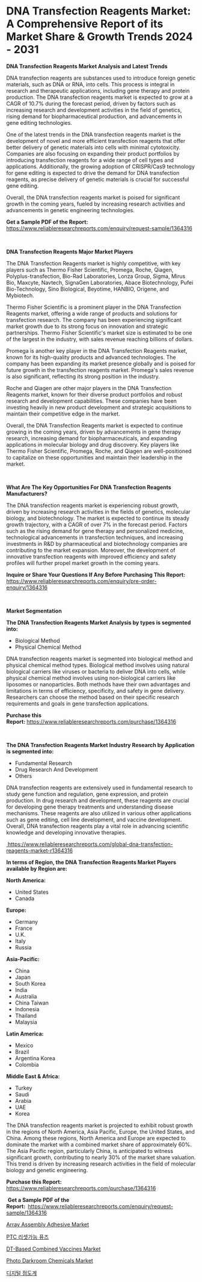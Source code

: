 <p><h1>DNA Transfection Reagents Market: A Comprehensive Report of its Market Share & Growth Trends 2024 - 2031</h1></p><p><strong>DNA Transfection Reagents Market Analysis and Latest Trends</strong></p>
<p><p>DNA transfection reagents are substances used to introduce foreign genetic materials, such as DNA or RNA, into cells. This process is integral in research and therapeutic applications, including gene therapy and protein production. The DNA transfection reagents market is expected to grow at a CAGR of 10.7% during the forecast period, driven by factors such as increasing research and development activities in the field of genetics, rising demand for biopharmaceutical production, and advancements in gene editing technologies.</p><p>One of the latest trends in the DNA transfection reagents market is the development of novel and more efficient transfection reagents that offer better delivery of genetic materials into cells with minimal cytotoxicity. Companies are also focusing on expanding their product portfolios by introducing transfection reagents for a wide range of cell types and applications. Additionally, the growing adoption of CRISPR/Cas9 technology for gene editing is expected to drive the demand for DNA transfection reagents, as precise delivery of genetic materials is crucial for successful gene editing.</p><p>Overall, the DNA transfection reagents market is poised for significant growth in the coming years, fueled by increasing research activities and advancements in genetic engineering technologies.</p></p>
<p><strong>Get a Sample PDF of the Report:&nbsp;</strong> <a href="https://www.reliableresearchreports.com/enquiry/request-sample/1364316">https://www.reliableresearchreports.com/enquiry/request-sample/1364316</a></p>
<p>&nbsp;</p>
<p><strong>DNA Transfection Reagents Major Market Players</strong></p>
<p><p>The DNA Transfection Reagents market is highly competitive, with key players such as Thermo Fisher Scientific, Promega, Roche, Qiagen, Polyplus-transfection, Bio-Rad Laboratories, Lonza Group, Sigma, Mirus Bio, Maxcyte, Navtech, SignaGen Laboratories, Abace Biotechnology, Pufei Bio-Technology, Sino Biological, Beyotime, HANBIO, Origene, and Mybiotech.</p><p>Thermo Fisher Scientific is a prominent player in the DNA Transfection Reagents market, offering a wide range of products and solutions for transfection research. The company has been experiencing significant market growth due to its strong focus on innovation and strategic partnerships. Thermo Fisher Scientific's market size is estimated to be one of the largest in the industry, with sales revenue reaching billions of dollars.</p><p>Promega is another key player in the DNA Transfection Reagents market, known for its high-quality products and advanced technologies. The company has been expanding its market presence globally and is poised for future growth in the transfection reagents market. Promega's sales revenue is also significant, reflecting its strong position in the industry.</p><p>Roche and Qiagen are other major players in the DNA Transfection Reagents market, known for their diverse product portfolios and robust research and development capabilities. These companies have been investing heavily in new product development and strategic acquisitions to maintain their competitive edge in the market. </p><p>Overall, the DNA Transfection Reagents market is expected to continue growing in the coming years, driven by advancements in gene therapy research, increasing demand for biopharmaceuticals, and expanding applications in molecular biology and drug discovery. Key players like Thermo Fisher Scientific, Promega, Roche, and Qiagen are well-positioned to capitalize on these opportunities and maintain their leadership in the market.</p></p>
<p>&nbsp;</p>
<p><strong>What Are The Key Opportunities For DNA Transfection Reagents Manufacturers?</strong></p>
<p><p>The DNA transfection reagents market is experiencing robust growth, driven by increasing research activities in the fields of genetics, molecular biology, and biotechnology. The market is expected to continue its steady growth trajectory, with a CAGR of over 7% in the forecast period. Factors such as the rising demand for gene therapy and personalized medicine, technological advancements in transfection techniques, and increasing investments in R&D by pharmaceutical and biotechnology companies are contributing to the market expansion. Moreover, the development of innovative transfection reagents with improved efficiency and safety profiles will further propel market growth in the coming years.</p></p>
<p><strong>Inquire or Share Your Questions If Any Before Purchasing This Report:</strong> <a href="https://www.reliableresearchreports.com/enquiry/pre-order-enquiry/1364316">https://www.reliableresearchreports.com/enquiry/pre-order-enquiry/1364316</a></p>
<p>&nbsp;</p>
<p><strong>Market Segmentation</strong></p>
<p><strong>The DNA Transfection Reagents Market Analysis by types is segmented into:</strong></p>
<p><ul><li>Biological Method</li><li>Physical Chemical Method</li></ul></p>
<p><p>DNA transfection reagents market is segmented into biological method and physical chemical method types. Biological method involves using natural biological carriers like viruses or bacteria to deliver DNA into cells, while physical chemical method involves using non-biological carriers like liposomes or nanoparticles. Both methods have their own advantages and limitations in terms of efficiency, specificity, and safety in gene delivery. Researchers can choose the method based on their specific research requirements and goals in gene transfection applications.</p></p>
<p><strong>Purchase this Report:&nbsp;</strong><a href="https://www.reliableresearchreports.com/purchase/1364316">https://www.reliableresearchreports.com/purchase/1364316</a></p>
<p>&nbsp;</p>
<p><strong>The DNA Transfection Reagents Market Industry Research by Application is segmented into:</strong></p>
<p><ul><li>Fundamental Research</li><li>Drug Research And Development</li><li>Others</li></ul></p>
<p><p>DNA transfection reagents are extensively used in fundamental research to study gene function and regulation, gene expression, and protein production. In drug research and development, these reagents are crucial for developing gene therapy treatments and understanding disease mechanisms. These reagents are also utilized in various other applications such as gene editing, cell line development, and vaccine development. Overall, DNA transfection reagents play a vital role in advancing scientific knowledge and developing innovative therapies.</p></p>
<p><a href="https://www.reliableresearchreports.com/global-dna-transfection-reagents-market-r1364316">&nbsp;https://www.reliableresearchreports.com/global-dna-transfection-reagents-market-r1364316</a></p>
<p><strong>In terms of Region, the DNA Transfection Reagents Market Players available by Region are:</strong></p>
<p>
    <p> <strong> North America: </strong>
        <ul>
            <li>United States</li>
            <li>Canada</li>
        </ul>
        </p> 
    <p> <strong> Europe: </strong>
        <ul>
            <li>Germany</li>
            <li>France</li>
            <li>U.K.</li>
            <li>Italy</li>
            <li>Russia</li>
        </ul>
        </p> 
    <p> <strong> Asia-Pacific: </strong>
        <ul>
            <li>China</li>
            <li>Japan</li>
            <li>South Korea</li>
            <li>India</li>
            <li>Australia</li>
            <li>China Taiwan</li>
            <li>Indonesia</li>
            <li>Thailand</li>
            <li>Malaysia</li>
        </ul>
        </p> 
    <p> <strong> Latin America: </strong>
        <ul>
            <li>Mexico</li>
            <li>Brazil</li>
            <li>Argentina Korea</li>
            <li>Colombia</li>
        </ul>
        </p> 
    <p> <strong> Middle East & Africa: </strong>
        <ul>
            <li>Turkey</li>
            <li>Saudi</li>
            <li>Arabia</li>
            <li>UAE</li>
            <li>Korea</li>
        </ul>
    </p>
    </p>
<p><p>The DNA transfection reagents market is projected to exhibit robust growth in the regions of North America, Asia Pacific, Europe, the United States, and China. Among these regions, North America and Europe are expected to dominate the market with a combined market share of approximately 60%. The Asia Pacific region, particularly China, is anticipated to witness significant growth, contributing to nearly 30% of the market share valuation. This trend is driven by increasing research activities in the field of molecular biology and genetic engineering.</p></p>
<p><strong>Purchase this Report: </strong><a href="https://www.reliableresearchreports.com/purchase/1364316">https://www.reliableresearchreports.com/purchase/1364316</a></p>
<p>&nbsp;<strong>Get a Sample PDF of the Report:&nbsp;&nbsp;</strong><a href="https://www.reliableresearchreports.com/enquiry/request-sample/1364316">https://www.reliableresearchreports.com/enquiry/request-sample/1364316</a></p>
<p><strong></strong></p>
<p><p><a href="https://issuu.com/reportprime-2/docs/array-assembly-adhesive-market-size-2030.pptx">Array Assembly Adhesive Market</a></p><p><a href="https://medium.com/@hershelkris/ptc-%EC%9E%AC%EC%84%A4%EC%A0%95-%ED%93%A8%EC%A6%88-%EC%8B%9C%EC%9E%A5%EC%9D%80-%EC%8B%9C%EC%9E%A5-%EC%A0%90%EC%9C%A0%EC%9C%A8-%EC%8B%9C%EC%9E%A5-%EB%8F%99%ED%96%A5-%EB%B0%8F-%EC%8B%9C%EC%9E%A5-%EC%84%B1%EC%9E%A5%EC%97%90-%EB%8C%80%ED%95%9C-%EC%A0%95%EB%B3%B4%EB%A5%BC-%EC%A0%9C%EA%B3%B5%ED%95%A9%EB%8B%88%EB%8B%A4-a82de805ef98">PTC 리셋가능 퓨즈</a></p><p><a href="https://github.com/fiixsa/Market-Research-Report-List-2/blob/main/dt-based-combined-vaccines-market.md">DT-Based Combined Vaccines Market</a></p><p><a href="https://issuu.com/reportprime-2/docs/photo-darkroom-chemicals-market-size-2030.pptx">Photo Darkroom Chemicals Market</a></p><p><a href="https://github.com/TimmyMann6767/Market-Research-Report-List-1/blob/main/430130157633.md">디지털 점도계</a></p></p>